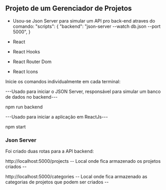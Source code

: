 ## Projeto de um Gerenciador de Projetos

- Usou-se Json Server para simular um API pro back-end atraves do comando:
       "scripts": {  "backend": "json-server --watch db.json --port 5000", }

- React
- React Hooks
- React Router Dom
- React Icons

Inicie os comandos individualmente em cada terminal:

<p> ---Usado para iniciar o JSON Server, responsável para simular um banco de dados no backend--- </p>
<p>npm run backend</p>

<p> ---Usado para iniciar a aplicação em ReactJs--- </p>
<p>npm start</p>

### Json Server
<p> Foi criado duas rotas para a API backend:</p>

<p>http://localhost:5000/projects -- Local onde fica armazenado os projetos criados -- </p>
<p>http://localhost:5000/categories -- Local onde fica armazenado as categorias de projetos que podem ser criados -- </p>
